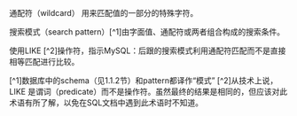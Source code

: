 通配符（wildcard） 用来匹配值的一部分的特殊字符。

搜索模式（search pattern）[^1]由字面值、通配符或两者组合构成的搜索条件。

使用LIKE [^2]操作符，指示MySQL：后跟的搜索模式利用通配符匹配而不是直接相等匹配进行比较。

[^1]数据库中的schema（见1.1.2节）和pattern都译作“模式”
[^2]从技术上说，LIKE 是谓词（predicate）而不是操作符。虽然最终的结果是相同的，但应该对此术语有所了解，以免在SQL文档中遇到此术语时不知道。
